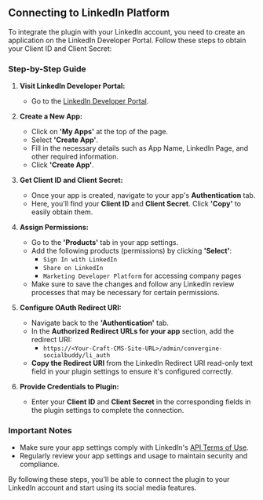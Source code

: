## Connecting to LinkedIn Platform

To integrate the plugin with your LinkedIn account, you need to create an application on the LinkedIn Developer Portal. Follow these steps to obtain your Client ID and Client Secret:

### Step-by-Step Guide

1. **Visit LinkedIn Developer Portal:**
   - Go to the [LinkedIn Developer Portal](https://developer.linkedin.com/).

2. **Create a New App:**
   - Click on **'My Apps'** at the top of the page.
   - Select **'Create App'**.
   - Fill in the necessary details such as App Name, LinkedIn Page, and other required information.
   - Click **'Create App'**.

3. **Get Client ID and Client Secret:**
   - Once your app is created, navigate to your app's **Authentication** tab.
   - Here, you'll find your **Client ID** and **Client Secret**. Click **'Copy'** to easily obtain them.

4. **Assign Permissions:**
   - Go to the **'Products'** tab in your app settings.
   - Add the following products (permissions) by clicking **'Select'**:
     - `Sign In with LinkedIn`
     - `Share on LinkedIn`
     - `Marketing Developer Platform` for accessing company pages
   - Make sure to save the changes and follow any LinkedIn review processes that may be necessary for certain permissions.

5. **Configure OAuth Redirect URI:**
   - Navigate back to the **'Authentication'** tab.
   - In the **Authorized Redirect URLs for your app** section, add the redirect URI:
     - `https://<Your-Craft-CMS-Site-URL>/admin/convergine-socialbuddy/li_auth`
   - **Copy the Redirect URI** from the LinkedIn Redirect URI read-only text field in your plugin settings to ensure it's configured correctly.

6. **Provide Credentials to Plugin:**
   - Enter your **Client ID** and **Client Secret** in the corresponding fields in the plugin settings to complete the connection.

### Important Notes

- Make sure your app settings comply with LinkedIn's [API Terms of Use](https://developer.linkedin.com/legal/api-terms-of-use).
- Regularly review your app settings and usage to maintain security and compliance.

By following these steps, you'll be able to connect the plugin to your LinkedIn account and start using its social media features.
